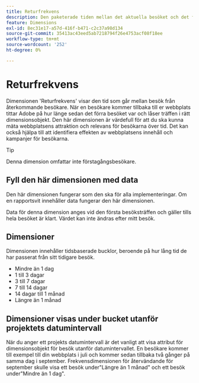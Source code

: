 ```yaml
---
title: Returfrekvens
description: Den paketerade tiden mellan det aktuella besöket och det föregående besöket.
feature: Dimensions
exl-id: 8ec31e17-a57d-416f-b471-c2c37a98d134
source-git-commit: 35413ac43eed5ab7218794f26e4753acf08f18ee
workflow-type: tm+mt
source-wordcount: '252'
ht-degree: 0%

---
```


# Returfrekvens

Dimensionen &#39;Returfrekvens&#39; visar den tid som går mellan besök från återkommande besökare. När en besökare kommer tillbaka till er webbplats tittar Adobe på hur länge sedan det förra besöket var och låser träffen i rätt dimensionsobjekt. Den här dimensionen är värdefull för att du ska kunna mäta webbplatsens attraktion och relevans för besökarna över tid. Det kan också hjälpa till att identifiera effekten av webbplatsens innehåll och kampanjer för besökarna.

>[!TIP]
>
>Denna dimension omfattar inte förstagångsbesökare.

## Fyll den här dimensionen med data

Den här dimensionen fungerar som den ska för alla implementeringar. Om en rapportsvit innehåller data fungerar den här dimensionen.

Data för denna dimension anges vid den första besöksträffen och gäller tills hela besöket är klart. Värdet kan inte ändras efter mitt besök.

## Dimensioner

Dimensionen innehåller tidsbaserade bucklor, beroende på hur lång tid de har passerat från sitt tidigare besök.

* Mindre än 1 dag
* 1 till 3 dagar
* 3 till 7 dagar
* 7 till 14 dagar
* 14 dagar till 1 månad
* Längre än 1 månad

## Dimensioner visas under bucket utanför projektets datumintervall

När du anger ett projekts datumintervall är det vanligt att visa attribut för dimensionsobjekt för besök utanför datumintervallet. En besökare kommer till exempel till din webbplats i juli och kommer sedan tillbaka två gånger på samma dag i september. Frekvensdimensionen för återvändande för september skulle visa ett besök under&quot;Längre än 1 månad&quot; och ett besök under&quot;Mindre än 1 dag&quot;.
